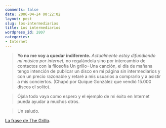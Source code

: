 ```yaml
---
comments: false
date: 2006-04-24 00:22:02
layout: post
slug: los-intermediarios
title: Los intermediarios
wordpress_id: 2807
categories:
- Internet
---
```


> **Yo no me voy a quedar indiferente.** _Actualmente estoy difundiendo mi música por internet_, no regalándola sino por intercambio de contactos con la filosofía Un grillo=Una canción, el día de mañana tengo intención de publicar un disco en mi página sin intermediarios y con un precio razonable y retaré a mis usuarios a comprarlo y a asistir a mis conciertos. (Chapó por Quique González que vendió 15.000 discos el solito).
> 
> 


> 
> Ójala todo vaya como espero y el ejemplo de mi éxito en Internet pueda ayudar a muchos otros.
> 
> 


> 
> Un saludo.





[La frase de The Grillo](http://thegrillo.blogsome.com/2006/04/16/las-redes-p2p-para-los-artistas/).

